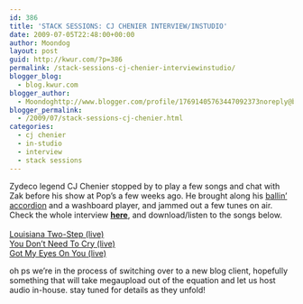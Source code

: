 ```yaml
---
id: 386
title: 'STACK SESSIONS: CJ CHENIER INTERVIEW/INSTUDIO'
date: 2009-07-05T22:48:00+00:00
author: Moondog
layout: post
guid: http://kwur.com/?p=386
permalink: /stack-sessions-cj-chenier-interviewinstudio/
blogger_blog:
  - blog.kwur.com
blogger_author:
  - Moondoghttp://www.blogger.com/profile/17691405763447092373noreply@blogger.com
blogger_permalink:
  - /2009/07/stack-sessions-cj-chenier.html
categories:
  - cj chenier
  - in-studio
  - interview
  - stack sessions
---
```

<div class="pf-content">
  <p>
    Zydeco legend CJ Chenier stopped by to play a few songs and chat with Zak before his show at Pop&#8217;s a few weeks ago. He brought along his <a href="http://www.montereyblues.com/assets/fs_chenier.jpg">ballin&#8217; accordion</a> and a washboard player, and jammed out a few tunes on air. Check the whole interview <span style="font-weight: bold;"><a href="http://www.megaupload.com/?d=NNNWGVNZ">here</a></span>, and download/listen to the songs below.<br /><a href="http://www.megaupload.com/?d=905KC4MY"><br />Louisiana Two-Step (live)</a><br /><a href="http://www.megaupload.com/?d=NEE7RY4A">You Don&#8217;t Need To Cry (live)</a><br /><a href="http://www.megaupload.com/?d=6OMCCF54">Got My Eyes On You (live)</a>
  </p>
  
  <p>
    oh ps we&#8217;re in the process of switching over to a new blog client, hopefully something that will take megaupload out of the equation and let us host audio in-house. stay tuned for details as they unfold!
  </p>
</div>